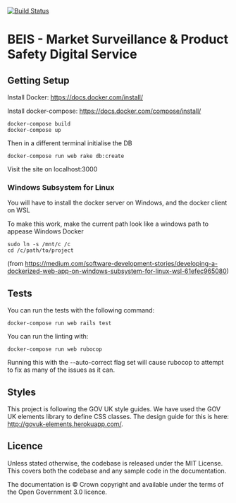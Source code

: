 [![Build Status](https://travis-ci.org/UKGovernmentBEIS/beis-mspsds.svg?branch=master)](https://travis-ci.org/UKGovernmentBEIS/beis-mspsds)
# BEIS - Market Surveillance & Product Safety Digital Service

## Getting Setup
Install Docker: https://docs.docker.com/install/

Install docker-compose: https://docs.docker.com/compose/install/

```
docker-compose build
docker-compose up
```
Then in a different terminal initialise the DB
```
docker-compose run web rake db:create
```
Visit the site on localhost:3000

### Windows Subsystem for Linux
You will have to install the docker server on Windows, and the docker client on WSL

To make this work, make the current path look like a windows path to appease Windows Docker
```
sudo ln -s /mnt/c /c
cd /c/path/to/project
```

(from https://medium.com/software-development-stories/developing-a-dockerized-web-app-on-windows-subsystem-for-linux-wsl-61efec965080)

## Tests
You can run the tests with the following command:
```
docker-compose run web rails test
```

You can run the linting with:
```
docker-compose run web rubocop
```

Running this with the --auto-correct flag set will cause rubocop to attempt to fix as many of the issues as it can.

## Styles
This project is following the GOV UK style guides. We have used the GOV UK elements library to define CSS classes. The design guide for this is here: http://govuk-elements.herokuapp.com/.

## Licence

Unless stated otherwise, the codebase is released under the MIT License. This covers both the codebase and any sample code in the documentation.

The documentation is © Crown copyright and available under the terms of the Open Government 3.0 licence.